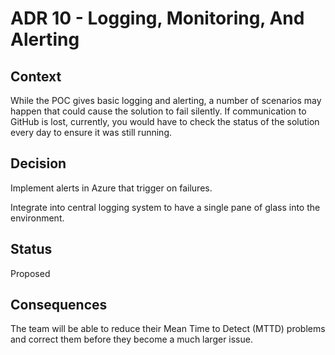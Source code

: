# ADR 10 - Logging, Monitoring, And Alerting

## Context

While the POC gives basic logging and alerting, a number of scenarios may happen that could cause the solution to fail silently. If communication to GitHub is lost, currently, you would have to check the status of the solution every day to ensure it was still running.

## Decision

Implement alerts in Azure that trigger on failures.

Integrate into central logging system to have a single pane of glass into the environment. 

## Status

Proposed

## Consequences

The team will be able to reduce their Mean Time to Detect (MTTD) problems and correct them before they become a much larger issue.
